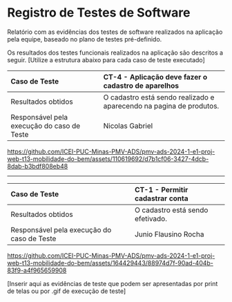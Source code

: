 # Registro de Testes de Software

Relatório com as evidências dos testes de software realizados na aplicação pela equipe, baseado no plano de testes pré-definido.

Os resultados dos testes funcionais realizados na aplicação são descritos a seguir. [Utilize a estrutura abaixo para cada caso de teste executado]

|Caso de Teste    | CT-4 - Aplicação deve fazer o cadastro de aparelhos |
|:---|:---|
| Resultados obtidos | O cadastro está sendo realizado e aparecendo na pagina de produtos.  |
| Responsável pela execução do caso de Teste | Nicolas Gabriel |


https://github.com/ICEI-PUC-Minas-PMV-ADS/pmv-ads-2024-1-e1-proj-web-t13-mobilidade-do-bem/assets/110619692/d7b1cf06-3427-4dcb-8dab-b3bdf808eb48


------------------------------------------------------------------------------------------------------------------------------------------

|Caso de Teste    | CT-1 - Permitir cadastrar conta |
|:---|:---|
| Resultados obtidos | O cadastro está sendo efetivado.  |
| Responsável pela execução do caso de Teste | Junio Flausino Rocha |

https://github.com/ICEI-PUC-Minas-PMV-ADS/pmv-ads-2024-1-e1-proj-web-t13-mobilidade-do-bem/assets/164429443/88974d7f-90ad-404b-83f9-a4f965659908


[Inserir aqui as evidências de teste que podem ser apresentadas por print de telas ou por .gif de execução de teste]
